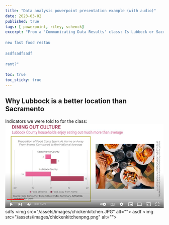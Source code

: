 ```yaml
---
title: "Data analysis powerpoint presentation example (with audio)"
date: 2023-03-02
published: true
tags: [ powerpoint, riley, schenck]
excerpt: "From a 'Communicating Data Results' class: Is Lubbock or Sacramento a better location for a

new fast food restau

asdfsadfsadf

rant?"

toc: true
toc_sticky: true
---
```


## Why Lubbock is a better location than Sacramento

Indicators we were told to for the class:
 [![Watch the video](/assets/images/chickenkitchenpng.png)]([https://youtu.be/vt5fpE0bzSY](https://www.youtube.com/watch?v=dg9_cwtIsqE&ab_channel=RS))
sdfs
<img src="/assets/images/chickenkitchen.JPG" alt="">
asdf
<img src="/assets/images/chickenkitchenpng.png" alt="">



